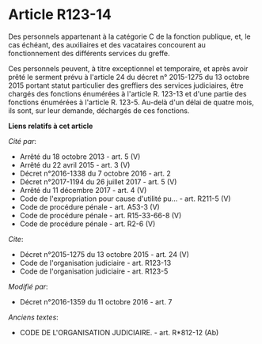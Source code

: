 # Article R123-14

Des personnels appartenant à la catégorie C de la fonction publique, et, le cas échéant, des auxiliaires et des vacataires
concourent au fonctionnement des différents services du greffe.

Ces personnels peuvent, à titre exceptionnel et temporaire, et après avoir prêté le serment prévu à l'article 24 du décret n°
2015-1275 du 13 octobre 2015 portant statut particulier des greffiers des services judiciaires, être chargés des fonctions
énumérées à l'article R. 123-13 et d'une partie des fonctions énumérées à l'article R. 123-5. Au-delà d'un délai de quatre
mois, ils sont, sur leur demande, déchargés de ces fonctions.

**Liens relatifs à cet article**

_Cité par_:

  - Arrêté du 18 octobre 2013 - art. 5 (V)
  - Arrêté du 22 avril 2015 - art. 3 (V)
  - Décret n°2016-1338 du 7 octobre 2016 - art. 2
  - Décret n°2017-1194 du 26 juillet 2017 - art. 5 (V)
  - Arrêté du 11 décembre 2017 - art. 4 (V)
  - Code de l'expropriation pour cause d'utilité pu... - art. R211-5 (V)
  - Code de procédure pénale - art. A53-3 (V)
  - Code de procédure pénale - art. R15-33-66-8 (V)
  - Code de procédure pénale - art. R2-6 (V)

_Cite_:

  - Décret n°2015-1275 du 13 octobre 2015 - art. 24 (V)
  - Code de l'organisation judiciaire - art. R123-13
  - Code de l'organisation judiciaire - art. R123-5

_Modifié par_:

  - Décret n°2016-1359 du 11 octobre 2016 - art. 7

_Anciens textes_:

  - CODE DE L'ORGANISATION JUDICIAIRE. - art. R*812-12 (Ab)
